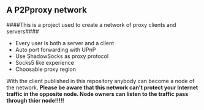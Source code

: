 ## A P2Pproxy network ##
####This is a project used to create a network of proxy clients and servers####
- Every user is both a server and a client
- Auto port forwarding with UPnP
- Use ShadowSocks as proxy protocol
- Socks5 like experience
- Choosable proxy region

With the client published in this repository anybody can become a node of the network.
**Please be aware that this network can't protect your Internet traffic in the opposite node. Node owners can listen to the traffic pass through thier node!!!!!**